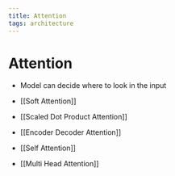```yaml
---
title: Attention
tags: architecture
---
```


# Attention
- Model can decide where to look in the input

- [[Soft Attention]]

- [[Scaled Dot Product Attention]]

- [[Encoder Decoder Attention]]

- [[Self Attention]]

- [[Multi Head Attention]]














